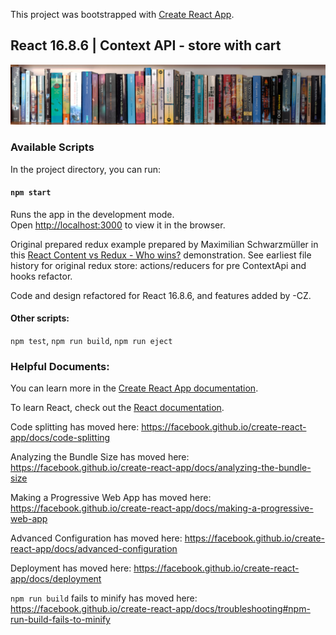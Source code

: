 This project was bootstrapped with [Create React App](https://github.com/facebook/create-react-app).

## React 16.8.6 | Context API - store with cart

<img src="src/images/books.jpg" width=700 alt="Panorama of library books"/>

### Available Scripts

In the project directory, you can run:

#### `npm start`

Runs the app in the development mode.<br>
Open [http://localhost:3000](http://localhost:3000) to view it in the browser.

Original prepared redux example prepared by Maximilian Schwarzmüller in this [React Content vs Redux - Who wins?](https://www.youtube.com/watch?v=OvM4hIxrqAw) demonstration. See earliest file history for original redux store: actions/reducers for pre ContextApi and hooks refactor.

Code and design refactored for React 16.8.6, and features added by -CZ.

#### Other scripts:

`npm test`, `npm run build`, `npm run eject`

### Helpful Documents:

You can learn more in the [Create React App documentation](https://facebook.github.io/create-react-app/docs/getting-started).

To learn React, check out the [React documentation](https://reactjs.org/).

Code splitting has moved here: https://facebook.github.io/create-react-app/docs/code-splitting

Analyzing the Bundle Size has moved here: https://facebook.github.io/create-react-app/docs/analyzing-the-bundle-size

Making a Progressive Web App has moved here: https://facebook.github.io/create-react-app/docs/making-a-progressive-web-app

Advanced Configuration has moved here: https://facebook.github.io/create-react-app/docs/advanced-configuration

Deployment has moved here: https://facebook.github.io/create-react-app/docs/deployment

`npm run build` fails to minify has moved here: https://facebook.github.io/create-react-app/docs/troubleshooting#npm-run-build-fails-to-minify
